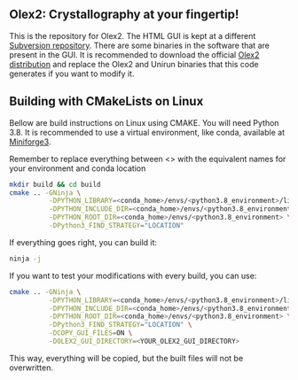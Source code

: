 Olex2: Crystallography at your fingertip!
---
This is the repository for Olex2. The HTML GUI is kept at a different 
[Subversion repository](http://svn.olex2.org/olex2-gui). There are some binaries in the software that are present in the
GUI. It is recommended to download the official [
Olex2 distribution](https://www.olexsys.org/olex2/docs/getting-started/installing-olex2/) and replace the Olex2 and 
Unirun binaries that this code generates if you want to modify it.

## Building with CMakeLists on Linux
Bellow are build instructions on Linux using CMAKE. You will need Python 3.8. It is recommended to use a virtual 
environment, like conda, available at [Miniforge3](https://github.com/conda-forge/miniforge). 

Remember to replace everything between <> with the equivalent names for your environment and conda location
```bash
mkdir build && cd build
cmake .. -GNinja \
          -DPYTHON_LIBRARY=<conda_home>/envs/<python3.8_environment>/lib/libpython3.8.so.1.0 \
          -DPYTHON_INCLUDE_DIR=<conda_home>/envs/<python3.8_environment>/include/python3.8 \
          -DPYTHON_ROOT_DIR=<conda_home>/envs/<python3.8_environment> \
          -DPython3_FIND_STRATEGY="LOCATION"
```
If everything goes right, you can build it:
```bash
ninja -j
```
If you want to test your modifications with every build, you can use:
```bash
cmake .. -GNinja \
          -DPYTHON_LIBRARY=<conda_home>/envs/<python3.8_environment>/lib/libpython3.8.so.1.0 \
          -DPYTHON_INCLUDE_DIR=<conda_home>/envs/<python3.8_environment>/include/python3.8 \
          -DPYTHON_ROOT_DIR=<conda_home>/envs/<python3.8_environment> \
          -DPython3_FIND_STRATEGY="LOCATION" \
          -DCOPY_GUI_FILES=ON \
          -DOLEX2_GUI_DIRECTORY=<YOUR_OLEX2_GUI_DIRECTORY>
```
This way, everything will be copied, but the built files will not be overwritten.
